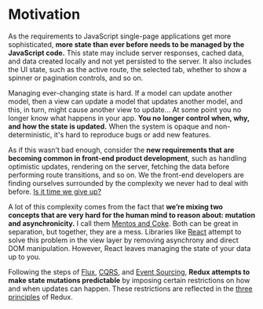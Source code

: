 # Motivation

As the requirements to JavaScript single-page applications get more sophisticated, **more state than ever before needs to be managed by the JavaScript code.** This state may include server responses, cached data, and data created locally and not yet persisted to the server. It also includes the UI state, such as the active route, the selected tab, whether to show a spinner or pagination controls, and so on.

Managing ever-changing state is hard. If a model can update another model, then a view can update a model that updates another model, and this, in turn, might cause another view to update… At some point you no longer know what happens in your app. **You no longer control when, why, and how the state is updated.** When the system is opaque and non-deterministic, it's hard to reproduce bugs or add new features.

As if this wasn’t bad enough, consider the **new requirements that are becoming common in front-end product development**, such as handling optimistic updates, rendering on the server, fetching the data before performing route transitions, and so on. We the front-end developers are finding ourselves surrounded by the complexity we never had to deal with before. [Is it time we give up?](http://www.quirksmode.org/blog/archives/2015/07/stop_pushing_th.html)

A lot of this complexity comes from the fact that **we’re mixing two concepts that are very hard for the human mind to reason about: mutation and asynchronicity.** I call them [Mentos and Coke](https://en.wikipedia.org/wiki/Diet_Coke_and_Mentos_eruption). Both can be great in separation, but together, they are a mess. Libraries like [React](http://facebook.github.io/react) attempt to solve this problem in the view layer by removing asynchrony and direct DOM manipulation. However, React leaves managing the state of your data up to you.

Following the steps of [Flux](http://facebook.github.io/flux), [CQRS](http://martinfowler.com/bliki/CQRS.html), and [Event Sourcing](http://martinfowler.com/eaaDev/EventSourcing.html), **Redux attempts to make state mutations predictable** by imposing certain restrictions on how and when updates can happen. These restrictions are reflected in the [three principles](ThreePrinciples.md) of Redux.
